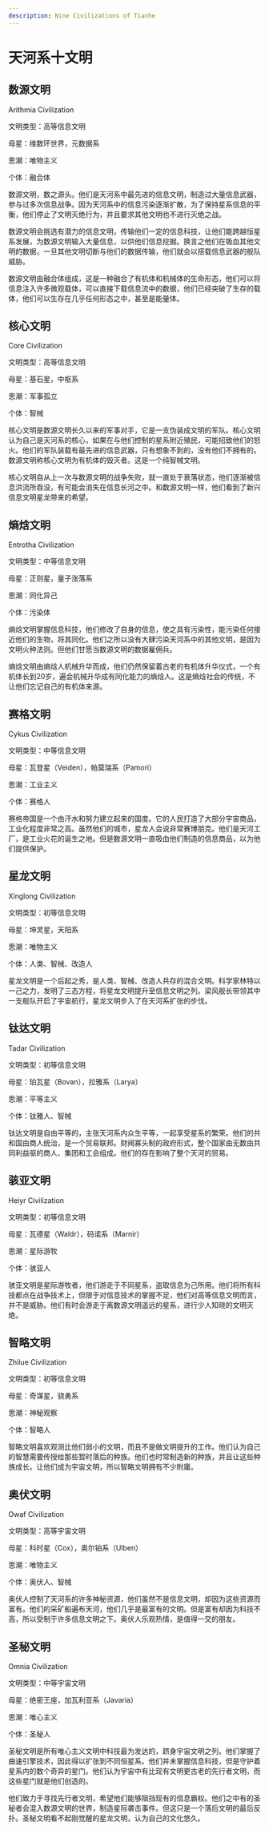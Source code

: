 ```yaml
---
description: Nine Civilizations of Tianhe
---
```


# 天河系十文明

## 数源文明&#x20;

Arithmia Civilization&#x20;

文明类型：高等信息文明&#x20;

母星：维数环世界，元数据系&#x20;

思潮：唯物主义&#x20;

个体：融合体

数源文明，数之源头。他们是天河系中最先进的信息文明，制造过大量信息武器，参与过多次信息战争。因为天河系中的信息污染逐渐扩散，为了保持星系信息的平衡，他们停止了文明灭绝行为，并且要求其他文明也不进行灭绝之战。

数源文明会挑选有潜力的信息文明，传输他们一定的信息科技，让他们能跨越恒星系发展，为数源文明输入大量信息，以供他们信息挖掘。换言之他们在吸血其他文明的数据，一旦其他文明切断与他们的数据传输，他们就会以搭载信息武器的舰队威胁。

数源文明由融合体组成，这是一种融合了有机体和机械体的生命形态，他们可以将信息注入许多微观载体，可以直接下载信息流中的数据，他们已经突破了生存的载体，他们可以生存在几乎任何形态之中，甚至是能量体。

## 核心文明&#x20;

Core Civilization&#x20;

文明类型：高等信息文明&#x20;

母星：基石星，中枢系&#x20;

思潮：军事孤立&#x20;

个体：智械

核心文明是数源文明长久以来的军事对手，它是一支伪装成文明的军队。核心文明认为自己是天河系的核心，如果在与他们控制的星系附近殖民，可能招致他们的怒火。他们的军队装载有最先进的信息武器，只有想象不到的，没有他们不拥有的。数源文明称核心文明为有机体的毁灭者。这是一个纯智械文明。

核心文明自从上一次与数源文明的战争失败，就一直处于衰落状态，他们逐渐被信息洪流所吞没，有可能会消失在信息长河之中。和数源文明一样，他们看到了新兴信息文明星龙带来的希望。

## 熵焓文明&#x20;

Entrotha Civilization&#x20;

文明类型：中等信息文明&#x20;

母星：正则星，量子涨落系&#x20;

思潮：同化异己&#x20;

个体：污染体

熵焓文明掌握信息科技，他们修改了自身的信息，使之具有污染性，能污染任何接近他们的生物，将其同化。他们之所以没有大肆污染天河系中的其他文明，是因为文明火种法则。但他们甘愿当数源文明的数据雇佣兵。

熵焓文明由熵焓人机械升华而成，他们仍然保留着古老的有机体升华仪式，一个有机体长到20岁，遍会机械升华成有同化能力的熵焓人。这是熵焓社会的传统，不让他们忘记自己的有机体来源。

## 赛格文明&#x20;

Cykus Civilization&#x20;

文明类型：中等信息文明&#x20;

母星：瓦登星（Veiden），帕莫瑞系（Pamori）&#x20;

思潮：工业主义&#x20;

个体：赛格人

赛格帝国是一个由汗水和努力建立起来的国度。它的人民打造了大部分宇宙商品，工业化程度非常之高。虽然他们的城市，星龙人会说非常赛博朋克。他们是天河工厂，是工业火花的诞生之地。但是数源文明一直吸血他们制造的信息商品，以为他们提供保护。

## 星龙文明&#x20;

Xinglong Civilization&#x20;

文明类型：初等信息文明&#x20;

母星：坤灵星，天阳系&#x20;

思潮：唯物主义&#x20;

个体：人类、智械、改造人

星龙文明是一个后起之秀，是人类、智械、改造人共存的混合文明。科学家林特以一己之力，发明了三态方程，将星龙文明提升至信息文明之列。梁风舰长带领其中一支舰队开启了宇宙航行，星龙文明步入了在天河系扩张的步伐。

## 钛达文明&#x20;

Tadar Civilization&#x20;

文明类型：初等信息文明&#x20;

母星：珀瓦星（Bovan），拉雅系（Larya）&#x20;

思潮：平等主义&#x20;

个体：钛雅人、智械

钛达文明是自由平等的，主张天河系内众生平等，一起享受星系的繁荣。他们的共和国由商人统治，是一个贸易联邦。财阀寡头制的政府形式，整个国家由无数由共同利益驱的商人、集团和工会组成。他们的存在影响了整个天河的贸易。

## 骇亚文明&#x20;

Heiyr Civilization&#x20;

文明类型：初等信息文明&#x20;

母星：瓦德星（Waldr），码诺系（Marnir）&#x20;

思潮：星际游牧&#x20;

个体：骇亚人

骇亚文明是星际游牧者，他们游走于不同星系，盗取信息为己所用。他们将所有科技都点在战争技术上，但限于对信息技术的掌握不足，他们对高等信息文明而言，并不是威胁。他们有时会游走于离数源文明遥远的星系，进行少人知晓的文明灭绝。

## 智略文明&#x20;

Zhilue Civilization&#x20;

文明类型：初等信息文明&#x20;

母星：奇谋星，骁勇系&#x20;

思潮：神秘观察&#x20;

个体：智略人

智略文明喜欢观测比他们弱小的文明，而且不是做文明提升的工作。他们认为自己的智慧需要传授给那些暂时落后的种族。他们也时常制造新的种族，并且让这些种族成长。让他们成为宇宙文明，所以智略文明拥有不少附庸。

## 奥伏文明&#x20;

Owaf Civilization&#x20;

文明类型：高等宇宙文明&#x20;

母星：科时星（Cox），奥尔铂系（Ulben）&#x20;

思潮：唯物主义&#x20;

个体：奥伏人、智械

奥伏人控制了天河系的许多神秘资源，他们虽然不是信息文明，却因为这些资源而富有。他们的采矿船遍布天河，他们几乎是最富有的文明。但是富有却因为科技不高，所以受制于许多信息文明之下。奥伏人乐观热情，是值得一交的朋友。

## 圣秘文明&#x20;

Omnia Civilization&#x20;

文明类型：中等宇宙文明&#x20;

母星：绝密王座，加瓦利亚系（Javaria）&#x20;

思潮：唯心主义&#x20;

个体：圣秘人

圣秘文明是所有唯心主义文明中科技最为发达的，跻身宇宙文明之列。他们掌握了曲速引擎技术，因此得以扩张到不同恒星系。他们并未掌握信息科技，但是守护着星系内的数个奇异的星门。他们认为宇宙中有比现有文明更古老的先行者文明，而这些星门就是他们创造的。

他们致力于寻找先行者文明，希望他们能够阻挡现有的信息霸权。他们之中有的圣秘者会混入数源文明的世界，制造星际袭击事件。但这只是一个落后文明的最后反扑。圣秘文明看不起刚觉醒的星龙文明，认为自己的文化悠久。
